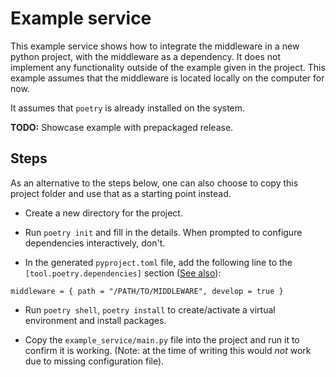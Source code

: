 # Example service

This example service shows how to integrate the middleware in a new python
project, with the middleware as a dependency. It does not implement any
functionality outside of the example given in the project. This example
assumes that the middleware is located locally on the computer for now.

It assumes that `poetry` is already installed on the system.

**TODO:** Showcase example with prepackaged release.

## Steps

As an alternative to the steps below, one can also choose to copy this project
folder and use that as a starting point instead.

- Create a new directory for the project.

- Run `poetry init` and fill in the details. When prompted to configure
  dependencies interactively, don't.

- In the generated `pyproject.toml` file, add the following line to the
  `[tool.poetry.dependencies]` section ([See also](https://python-poetry.org/docs/dependency-specification/#path-dependencies)):

```
middleware = { path = "/PATH/TO/MIDDLEWARE", develop = true }
```

- Run `poetry shell`, `poetry install` to create/activate a virtual environment
  and install packages.

- Copy the `example_service/main.py` file into the project and run it to
  confirm it is working. (Note: at the time of writing this would _not_ work due
  to missing configuration file).
